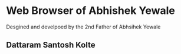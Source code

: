 # Web Browser of Abhishek Yewale
Desgined and develpoed by the 2nd Father of Abhsihek Yewale
## Dattaram Santosh Kolte